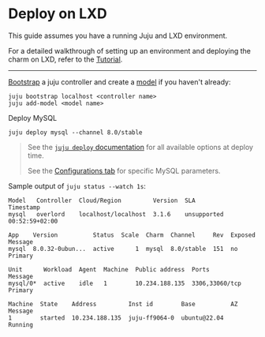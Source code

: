 # Deploy on LXD

This guide assumes you have a running Juju and LXD environment. 

For a detailed walkthrough of setting up an environment and deploying the charm on LXD, refer to the [Tutorial](/t/9922).

---

[Bootstrap](https://juju.is/docs/juju/juju-bootstrap) a juju controller and create a [model](https://juju.is/docs/juju/juju-add-model) if you haven't already:
```shell
juju bootstrap localhost <controller name>
juju add-model <model name>
```
Deploy MySQL
```shell
juju deploy mysql --channel 8.0/stable
```
> See the [`juju deploy` documentation](https://juju.is/docs/juju/juju-deploy) for all available options at deploy time.
> 
> See the [Configurations tab](https://charmhub.io/mysql/configurations) for specific MySQL parameters.

Sample output of `juju status --watch 1s`:
```shell
Model   Controller  Cloud/Region         Version  SLA          Timestamp
mysql   overlord    localhost/localhost  3.1.6    unsupported  00:52:59+02:00

App    Version          Status  Scale  Charm  Channel     Rev  Exposed  Message
mysql  8.0.32-0ubun...  active      1  mysql  8.0/stable  151  no       Primary

Unit      Workload  Agent  Machine  Public address  Ports           Message
mysql/0*  active    idle   1        10.234.188.135  3306,33060/tcp  Primary

Machine  State    Address         Inst id        Base          AZ  Message
1        started  10.234.188.135  juju-ff9064-0  ubuntu@22.04      Running
```